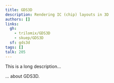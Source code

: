 ```yaml
---
title: GDS3D
description: Rendering IC (chip) layouts in 3D
authors: []
links:
  gh:
    - trilomix/GDS3D
    - skuep/GDS3D
  sf: gds3d
tags: []
talk: 205
---
```


This is a long description...
<!--more-->
... about GDS3D.
